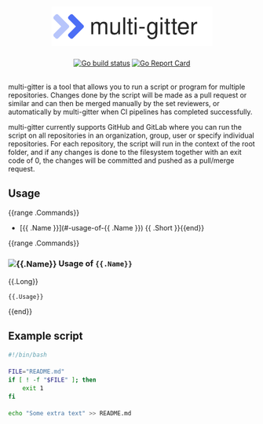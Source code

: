 <h1 align="center">
  <img alt="" src="docs/img/logo.svg" height="80" />
</h1>

<div align="center">
  <a href="https://github.com/lindell/multi-gitter/actions?query=branch%3Amaster+workflow%3AGo"><img alt="Go build status" src="https://github.com/lindell/multi-gitter/workflows/Go/badge.svg?branch=master" /></a>
  <a href="https://goreportcard.com/report/github.com/lindell/multi-gitter"><img alt="Go Report Card" src="https://goreportcard.com/badge/github.com/lindell/multi-gitter" /></a>
</div>
<br>

multi-gitter is a tool that allows you to run a script or program for multiple repositories. Changes done by the script will be made as a pull request or similar and can then be merged manually by the set reviewers, or automatically by multi-gitter when CI pipelines has completed successfully.

multi-gitter currently supports GitHub and GitLab where you can run the script on all repositories in an organization, group, user or specify individual repositories. For each repository, the script will run in the context of the root folder, and if any changes is done to the filesystem together with an exit code of 0, the changes will be committed and pushed as a pull/merge request.

## Usage
{{range .Commands}}
* [{{ .Name }}](#-usage-of-{{ .Name }}) {{ .Short }}{{end}}

{{range .Commands}}
### <img alt="{{.Name}}" src="{{.ImageIcon}}" height="40" valign="middle" /> Usage of `{{.Name}}`
{{.Long}}
```
{{.Usage}}
```

{{end}}

## Example script

```bash
#!/bin/bash

FILE="README.md"
if [ ! -f "$FILE" ]; then
    exit 1
fi

echo "Some extra text" >> README.md
```
